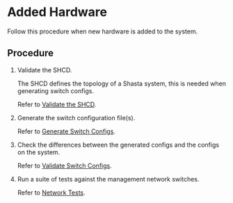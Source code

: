 # Added Hardware

Follow this procedure when new hardware is added to the system.

## Procedure

1. Validate the SHCD.

   The SHCD defines the topology of a Shasta system, this is needed when generating switch configs.

   Refer to [Validate the SHCD](validate_shcd.md).

2. Generate the switch configuration file(s).

   Refer to [Generate Switch Configs](generate_switch_configs.md).

3. Check the differences between the generated configs and the configs on the system.

   Refer to [Validate Switch Configs](validate_switch_configs.md).

4. Run a suite of tests against the management network switches.

   Refer to [Network Tests](network_tests.md).
